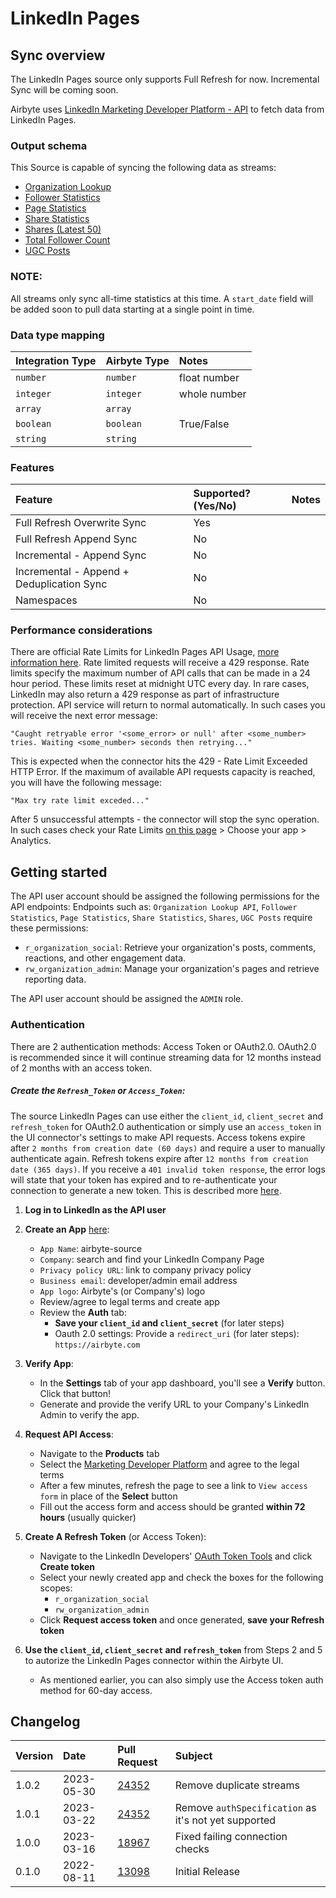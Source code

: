 # LinkedIn Pages

## Sync overview

The LinkedIn Pages source only supports Full Refresh for now. Incremental Sync will be coming soon.

Airbyte uses
[LinkedIn Marketing Developer Platform - API](https://docs.microsoft.com/en-us/linkedin/marketing/integrations/marketing-integrations-overview)
to fetch data from LinkedIn Pages.

### Output schema

This Source is capable of syncing the following data as streams:

- [Organization Lookup](https://docs.microsoft.com/en-us/linkedin/marketing/integrations/community-management/organizations/organization-lookup-api?tabs=http#retrieve-organizations)
- [Follower Statistics](https://docs.microsoft.com/en-us/linkedin/marketing/integrations/community-management/organizations/follower-statistics?tabs=http#retrieve-lifetime-follower-statistics)
- [Page Statistics](https://docs.microsoft.com/en-us/linkedin/marketing/integrations/community-management/organizations/page-statistics?tabs=http#retrieve-lifetime-organization-page-statistics)
- [Share Statistics](https://docs.microsoft.com/en-us/linkedin/marketing/integrations/community-management/organizations/share-statistics?tabs=http#retrieve-lifetime-share-statistics)
- [Shares (Latest 50)](https://docs.microsoft.com/en-us/linkedin/marketing/integrations/community-management/shares/share-api?tabs=http#find-shares-by-owner)
- [Total Follower Count](https://docs.microsoft.com/en-us/linkedin/marketing/integrations/community-management/organizations/organization-lookup-api?tabs=http#retrieve-organization-follower-count)
- [UGC Posts](https://docs.microsoft.com/en-us/linkedin/marketing/integrations/community-management/shares/ugc-post-api?tabs=http#find-ugc-posts-by-authors)

### NOTE:

All streams only sync all-time statistics at this time. A `start_date` field will be added soon to
pull data starting at a single point in time.

### Data type mapping

| Integration Type | Airbyte Type | Notes        |
| :--------------- | :----------- | :----------- |
| `number`         | `number`     | float number |
| `integer`        | `integer`    | whole number |
| `array`          | `array`      |              |
| `boolean`        | `boolean`    | True/False   |
| `string`         | `string`     |              |

### Features

| Feature                                   | Supported?\(Yes/No\) | Notes |
| :---------------------------------------- | :------------------- | :---- |
| Full Refresh Overwrite Sync               | Yes                  |       |
| Full Refresh Append Sync                  | No                   |       |
| Incremental - Append Sync                 | No                   |       |
| Incremental - Append + Deduplication Sync | No                   |       |
| Namespaces                                | No                   |       |

### Performance considerations

There are official Rate Limits for LinkedIn Pages API Usage,
[more information here](https://docs.microsoft.com/en-us/linkedin/shared/api-guide/concepts/rate-limits?context=linkedin/marketing/context).
Rate limited requests will receive a 429 response. Rate limits specify the maximum number of API
calls that can be made in a 24 hour period. These limits reset at midnight UTC every day. In rare
cases, LinkedIn may also return a 429 response as part of infrastructure protection. API service
will return to normal automatically. In such cases you will receive the next error message:

```text
"Caught retryable error '<some_error> or null' after <some_number> tries. Waiting <some_number> seconds then retrying..."
```

This is expected when the connector hits the 429 - Rate Limit Exceeded HTTP Error. If the maximum of
available API requests capacity is reached, you will have the following message:

```text
"Max try rate limit exceded..."
```

After 5 unsuccessful attempts - the connector will stop the sync operation. In such cases check your
Rate Limits [on this page](https://www.linkedin.com/developers/apps) &gt; Choose your app &gt;
Analytics.

## Getting started

The API user account should be assigned the following permissions for the API endpoints: Endpoints
such as: `Organization Lookup API`, `Follower Statistics`, `Page Statistics`, `Share Statistics`,
`Shares`, `UGC Posts` require these permissions:

- `r_organization_social`: Retrieve your organization's posts, comments, reactions, and other
  engagement data.
- `rw_organization_admin`: Manage your organization's pages and retrieve reporting data.

The API user account should be assigned the `ADMIN` role.

### Authentication

There are 2 authentication methods: Access Token or OAuth2.0. OAuth2.0 is recommended since it will
continue streaming data for 12 months instead of 2 months with an access token.

##### Create the `Refresh_Token` or `Access_Token`:

The source LinkedIn Pages can use either the `client_id`, `client_secret` and `refresh_token` for
OAuth2.0 authentication or simply use an `access_token` in the UI connector's settings to make API
requests. Access tokens expire after `2 months from creation date (60 days)` and require a user to
manually authenticate again. Refresh tokens expire after `12 months from creation date (365 days)`.
If you receive a `401 invalid token response`, the error logs will state that your token has expired
and to re-authenticate your connection to generate a new token. This is described more
[here](https://docs.microsoft.com/en-us/linkedin/shared/authentication/authorization-code-flow?context=linkedin/context).

1. **Log in to LinkedIn as the API user**

2. **Create an App** [here](https://www.linkedin.com/developers/apps):

   - `App Name`: airbyte-source
   - `Company`: search and find your LinkedIn Company Page
   - `Privacy policy URL`: link to company privacy policy
   - `Business email`: developer/admin email address
   - `App logo`: Airbyte's \(or Company's\) logo
   - Review/agree to legal terms and create app
   - Review the **Auth** tab:
     - **Save your `client_id` and `client_secret`** \(for later steps\)
     - Oauth 2.0 settings: Provide a `redirect_uri` \(for later steps\): `https://airbyte.com`

3. **Verify App**:

   - In the **Settings** tab of your app dashboard, you'll see a **Verify** button. Click that
     button!
   - Generate and provide the verify URL to your Company's LinkedIn Admin to verify the app.

4. **Request API Access**:

   - Navigate to the **Products** tab
   - Select the [Marketing Developer Platform](https://docs.microsoft.com/en-us/linkedin/marketing/)
     and agree to the legal terms
   - After a few minutes, refresh the page to see a link to `View access form` in place of the
     **Select** button
   - Fill out the access form and access should be granted **within 72 hours** (usually quicker)

5. **Create A Refresh Token** (or Access Token):

   - Navigate to the LinkedIn Developers'
     [OAuth Token Tools](https://www.linkedin.com/developers/tools/oauth) and click **Create token**
   - Select your newly created app and check the boxes for the following scopes:
     - `r_organization_social`
     - `rw_organization_admin`
   - Click **Request access token** and once generated, **save your Refresh token**

6. **Use the `client_id`, `client_secret` and `refresh_token`** from Steps 2 and 5 to autorize the
   LinkedIn Pages connector within the Airbyte UI.
   - As mentioned earlier, you can also simply use the Access token auth method for 60-day access.

## Changelog

| Version | Date       | Pull Request                                             | Subject                                              |
| :------ | :--------- | :------------------------------------------------------- | :--------------------------------------------------- |
| 1.0.2   | 2023-05-30 | [24352](https://github.com/airbytehq/airbyte/pull/24352) | Remove duplicate streams                             |
| 1.0.1   | 2023-03-22 | [24352](https://github.com/airbytehq/airbyte/pull/24352) | Remove `authSpecification` as it's not yet supported |
| 1.0.0   | 2023-03-16 | [18967](https://github.com/airbytehq/airbyte/pull/18967) | Fixed failing connection checks                      |
| 0.1.0   | 2022-08-11 | [13098](https://github.com/airbytehq/airbyte/pull/13098) | Initial Release                                      |
